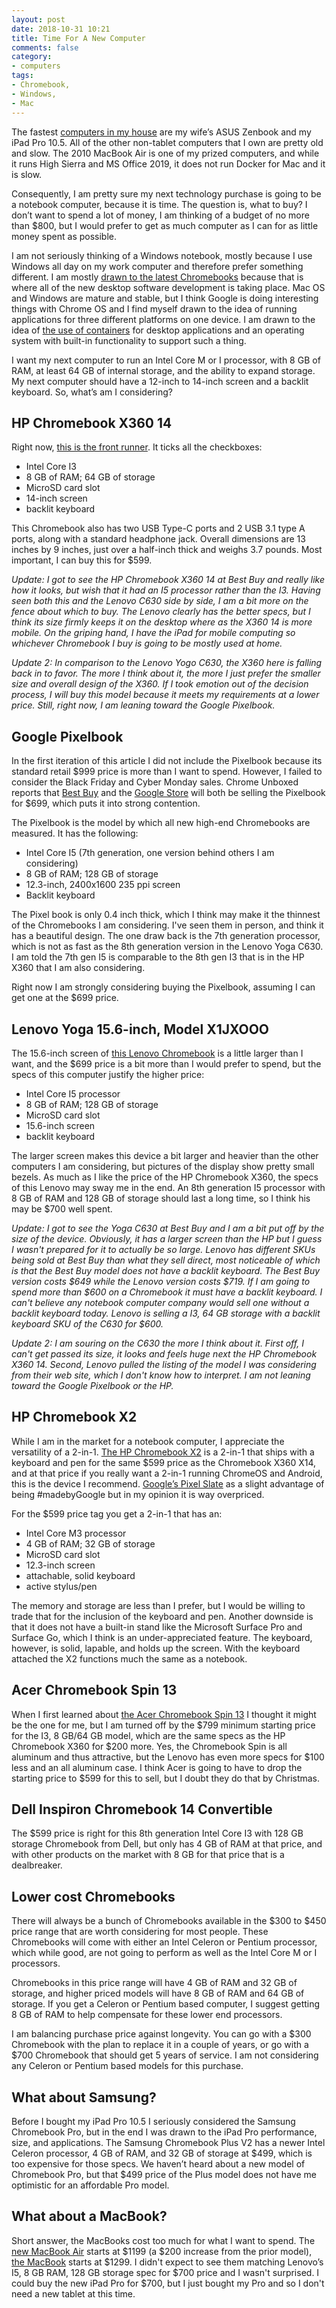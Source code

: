 ```yaml
---
layout: post
date: 2018-10-31 10:21
title: Time For A New Computer
comments: false
category:
- computers
tags:
- Chromebook,
- Windows,
- Mac
---
```

The fastest [computers in my house](https://browser.geekbench.com/user/120423) are my wife’s ASUS Zenbook and my iPad Pro 10.5. All of the other non-tablet computers that I own are pretty old and slow. The 2010 MacBook Air is one of my prized computers, and while it runs High Sierra and MS Office 2019, it does not run Docker for Mac and it is slow. 

Consequently, I am pretty sure my next technology purchase is going to be a notebook computer, because it is time. The question is, what to buy? I don’t want to spend a lot of money, I am thinking of a budget of no more than $800, but I would prefer to get as much computer as I can for as little money spent as possible. 

I am not seriously thinking of a Windows notebook, mostly because I use Windows all day on my work computer and therefore prefer something different. I am mostly [drawn to the latest Chromebooks](https://writing.frankmcpherson.net/computers/2018/10/30/why-chromeos.html) because that is where all of the new desktop software development is taking place. Mac OS and Windows are mature and stable, but I think Google is doing interesting things with Chrome OS and I find myself drawn to the idea of running applications for three different platforms on one device. I am drawn to the idea of [the use of containers](https://chromium.googlesource.com/chromiumos/docs/+/master/containers_and_vms.md) for desktop applications and an operating system with built-in functionality to support such a thing.

I want my next computer to run an Intel Core M or I processor, with 8 GB of RAM, at least 64 GB of internal storage, and the ability to expand storage. My next computer should have a 12-inch to 14-inch screen and a backlit keyboard. So, what’s am I considering?

## HP Chromebook X360 14

Right now, [this is the front runner](https://chromeunboxed.com/news/hp-chromebook-x360-14-available). It ticks all the checkboxes:

- Intel Core I3
- 8 GB of RAM; 64 GB of storage
- MicroSD card slot
- 14-inch screen
- backlit keyboard

This Chromebook also has two USB Type-C ports and 2 USB 3.1 type A ports, along with a standard headphone jack. Overall dimensions are 13 inches by 9 inches, just over a half-inch thick and weighs 3.7 pounds. Most important, I can buy this for $599. 

*Update: I got to see the HP Chromebook X360 14 at Best Buy and really like how it looks, but wish that it had an I5 processor rather than the I3. Having seen both this and the Lenovo C630 side by side, I am a bit more on the fence about which to buy. The Lenovo clearly has the better specs, but I think its size firmly keeps it on the desktop where as the X360 14 is more mobile. On the griping hand, I have the iPad for mobile computing so whichever Chromebook I buy is going to be mostly used at home.*

*Update 2: In comparison to the Lenovo Yogo C630, the X360 here is falling back in to favor. The more I think about it, the more I just prefer the smaller size and overall design of the X360. If I took emotion out of the decision process, I will buy this model because it meets my requirements at a lower price. Still, right now, I am leaning toward the Google Pixelbook.*

## Google Pixelbook

In the first iteration of this article I did not include the Pixelbook because its standard retail $999 price is more than I want to spend. However, I failed to consider the Black Friday and Cyber Monday sales. Chrome Unboxed reports that [Best Buy](https://chromeunboxed.com/grab-a-pixelbook-for-699-on-black-friday-and-score-3-months-of-youtube-tv/) and the [Google Store](https://chromeunboxed.com/news/google-store-black-friday-cyber-monday-deals) will both be selling the Pixelbook for $699, which puts it into strong contention. 

The Pixelbook is the model by which all new high-end Chromebooks are measured. It has the following:

- Intel Core I5 (7th generation, one version behind others I am considering)
- 8 GB of RAM; 128 GB of storage
- 12.3-inch, 2400x1600 235 ppi screen
- Backlit keyboard

The Pixel book is only 0.4 inch thick, which I think may make it the thinnest of the Chromebooks I am considering. I've seen them in person, and think it has a beautiful design. The one draw back is the 7th generation processor, which is not as fast as the 8th generation version in the Lenovo Yoga C630. I am told the 7th gen I5 is comparable to the 8th gen I3 that is in the HP X360 that I am also considering. 

Right now I am strongly considering buying the Pixelbook, assuming I can get one at the $699 price.

## Lenovo Yoga 15.6-inch, Model X1JXOOO

The 15.6-inch screen of [this Lenovo Chromebook](https://chromeunboxed.com/news/lenovo-releases-three-new-chromebooks-premium-kaby-lake-ifa) is a little larger than I want, and the $699 price is a bit more than I would prefer to spend, but the specs of this computer justify the higher price:

- Intel Core I5 processor
- 8 GB of RAM; 128 GB of storage
- MicroSD card slot
- 15.6-inch screen
- backlit keyboard

The larger screen makes this device a bit larger and heavier than the other computers I am considering, but pictures of the display show pretty small bezels. As much as I like the price of the HP Chromebook X360, the specs of this Lenovo may sway me in the end. An 8th generation I5 processor with 8 GB of RAM and 128 GB of storage should last a long time, so I think his may be $700 well spent. 

*Update: I got to see the Yoga C630 at Best Buy and I am a bit put off by the size of the device. Obviously, it has a larger screen than the HP but I guess I wasn't prepared for it to actually be so large. Lenovo has different SKUs being sold at Best Buy than what they sell direct, most noticeable of which is that the Best Buy model does not have a backlit keyboard. The Best Buy version costs $649 while the Lenovo version costs $719. If I am going to spend more than $600 on a Chromebook it must have a backlit keyboard. I can't believe any notebook computer company would sell one without a backlit keyboard today. Lenovo is selling a I3, 64 GB storage with a backlit keyboard SKU of the C630 for $600.* 

*Update 2: I am souring on the C630 the more I think about it. First off, I can't get passed its size, it looks and feels huge next the HP Chromebook X360 14. Second, Lenovo pulled the listing of the model I was considering from their web site, which I don't know how to interpret. I am not leaning toward the Google Pixelbook or the HP.*

## HP Chromebook X2

While I am in the market for a notebook computer, I appreciate the versatility of a 2-in-1. [The HP Chromebook X2](https://www.google.com/search?q=HP%20Chromebook%20X2) is a 2-in-1 that ships with a keyboard and pen  for the same $599 price as the Chromebook X360 X14, and at that price if you really want a 2-in-1 running ChromeOS and Android, this is the device I recommend. [Google’s Pixel Slate](https://store.google.com/product/pixel_slate) as a slight advantage of being #madebyGoogle but in my opinion it is way overpriced. 

For the $599 price tag you get a 2-in-1 that has an:

- Intel Core M3 processor
- 4 GB of RAM; 32 GB of storage
- MicroSD card slot
- 12.3-inch screen
- attachable, solid keyboard
- active stylus/pen

The memory and storage are less than I prefer, but I would be willing to trade that for the inclusion of the keyboard and pen. Another downside is that it does not have a built-in stand like the Microsoft Surface Pro and Surface Go, which I think is an under-appreciated feature. The keyboard, however, is solid, lapable, and holds up the screen. With the keyboard attached the X2 functions much the same as a notebook. 

## Acer Chromebook Spin 13

When I first learned about [the Acer Chromebook Spin 13](https://chromeunboxed.com/news/acer-chromebook-spin-13-listing-live) I thought it might be the one for me, but I am turned off by the $799 minimum starting price for the I3, 8 GB/64 GB model, which are the same specs as the HP Chromebook X360 for $200 more. Yes, the Chromebook Spin is all aluminum and thus attractive, but the Lenovo has even more specs for $100 less and an all aluminum case. I think Acer is going to have to drop the starting price to $599 for this to sell, but I doubt they do that by Christmas. 

## Dell Inspiron Chromebook 14 Convertible

The $599 price is right for this 8th generation Intel Core I3 with 128 GB storage Chromebook from Dell, but only has 4 GB of RAM at that price, and with other products on the market with 8 GB for that price that is a dealbreaker.

## Lower cost Chromebooks

There will always be a bunch of Chromebooks available in the $300 to $450 price range that are worth considering for most people. These Chromebooks will come with either an Intel Celeron or Pentium processor, which while good, are not going to perform as well as the Intel Core M or I processors. 

Chromebooks in this price range will have 4 GB of RAM and 32 GB of storage, and higher priced models will have 8 GB of RAM and 64 GB of storage. If you get a Celeron or Pentium based computer, I suggest getting 8 GB of RAM to help compensate for these lower end processors. 

I am balancing purchase price against longevity. You can go with a $300 Chromebook with the plan to replace it in a couple of years, or go with a $700 Chromebook that should get 5 years of service. I am not considering any Celeron or Pentium based models for this purchase. 

## What about Samsung?

Before I bought my iPad Pro 10.5 I seriously considered the Samsung Chromebook Pro, but in the end I was drawn to the iPad Pro performance, size, and applications. The Samsung Chromebook Plus V2 has a newer Intel Celeron processor, 4 GB of RAM, and 32 GB of storage at $499, which is too expensive for those specs. We haven’t heard about a new model of Chromebook Pro, but that $499 price of the Plus model does not have me optimistic for an affordable Pro model. 

## What about a MacBook? 

Short answer, the MacBooks cost too much for what I want to spend. The [new MacBook Air](https://www.apple.com/macbook-air/) starts at $1199 (a $200 increase from the prior model), [the MacBook](https://www.apple.com/macbook/) starts at $1299. I didn't expect to see them matching Lenovo’s I5, 8 GB RAM, 128 GB storage spec for $700 price and I wasn't surprised. I could buy the new iPad Pro for $700, but I just bought my Pro and so I don't need a new tablet at this time.